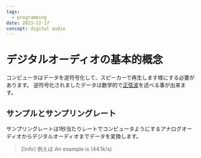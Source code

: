 ```yaml
---
tags:
  - programming
date: 2023-12-17
concept: digital audio
---
```

# デジタルオーディオの基本的概念

コンピュータはデータを逆符号化して、スピーカーで再生します様にする必要があります。
逆符号化されましたデータは数学的で[正弦波](20230713-正弦波.md)を述べる事が出来ます。

## サンプルとサンプリングレート

サンプリングレートは1秒当たりレートでコンピュータようにするアナログオーディオからデジタルオーディオまでデータを変換します。

> [!info] 例えば
> An example is (44.1k/s)


